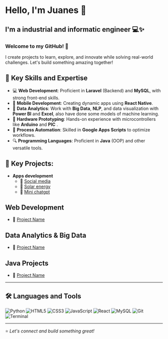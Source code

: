 # Hello, I'm Juanes 👋

## I'm a industrial and informatic engineer 💻✨

### Welcome to my GitHub! 🚀
I create projects to learn, explore, and innovate while solving real-world challenges. Let's build something amazing together!

## 🌟 Key Skills and Expertise
- 💻 **Web Development**: Proficient in **Laravel** (Backend) and **MySQL**, with strong front-end skills.
- 📱 **Mobile Development**: Creating dynamic apps using **React Native**.
- 🔐 **Data Analytics**: Work with  **Big Data**, **NLP**, and data visualization with **Power BI** and **Excel**, also have done some models of machine learning.
- 🔧 **Hardware Prototyping**: Hands-on experience with microcontrollers like **Arduino** and **PIC** .
- 🚀 **Process Automation**: Skilled in **Google Apps Scripts** to optimize workflows.
- 🔍 **Programming Languages**: Proficient in **Java** (OOP) and other versatile tools.

## 🚀 Key Projects:
- **Apps development**
  - 🔗 [Social media ](https://github.com/Nightjuanes/Red_social/tree/main)
  - 🔗 [Solar energy ](https://github.com/sebastiangombaUni/SolarLinkApp)
  - 🔗 [Mini chatgpt ](https://github.com/Nightjuanes/chatgpt)
## Web Development
- 🔗 [Project Name](URL)

## Data Analytics & Big Data
- 🔗 [Project Name](URL)

## Java Projects
- 🔗 [Project Name](URL)

---
## 🛠️ Languages and Tools
![Python](https://img.shields.io/badge/-Python-3776AB?style=flat-square&logo=python&logoColor=white)
![HTML5](https://img.shields.io/badge/-HTML5-E34F26?style=flat-square&logo=html5&logoColor=white)
![CSS3](https://img.shields.io/badge/-CSS3-1572B6?style=flat-square&logo=css3)
![JavaScript](https://img.shields.io/badge/-JavaScript-F7DF1E?style=flat-square&logo=javascript&logoColor=black)
![React](https://img.shields.io/badge/-React-61DAFB?style=flat-square&logo=react&logoColor=black)
![MySQL](https://img.shields.io/badge/-MySQL-4479A1?style=flat-square&logo=mysql&logoColor=white)
![Git](https://img.shields.io/badge/-Git-F05032?style=flat-square&logo=git&logoColor=white)
![Terminal](https://img.shields.io/badge/-Terminal-black?style=flat-square&logo=windows-terminal)

---
⭐️ *Let's connect and build something great!*
